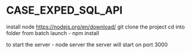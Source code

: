 # CASE_EXPED_SQL_API


install node https://nodejs.org/en/download/
git clone the project
cd into folder
from batch launch - npm install

to start the server - node server 
the server will start on port 3000